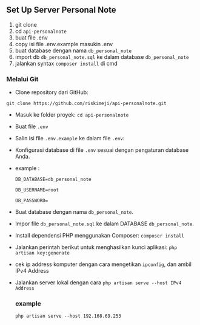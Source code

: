 ## Set Up Server Personal Note

1. git clone 
2. cd `api-personalnote`
3. buat file .env
4. copy isi file .env.example masukin .env
6. buat database dengan nama `db_personal_note`
7. import db `db_personal_note.sql` ke dalam database `db_personal_note`
8. jalankan syntax `composer install` di cmd

### Melalui Git

- Clone repository dari GitHub:

`git clone https://github.com/riskimeji/api-personalnote.git`

- Masuk ke folder proyek:
`cd api-personalnote`
- Buat file `.env`
- Salin isi file `.env.example` ke dalam file `.env`:
- Konfigurasi database di file `.env` sesuai dengan pengaturan database Anda.
- example :
  
   ``DB_DATABASE=db_personal_note``
  
    ``DB_USERNAME=root``
  
    ``DB_PASSWORD=``
  
- Buat database dengan nama `db_personal_note`.
- Impor file `db_personal_note.sql` ke dalam DATABASE `db_personal_note`.
- Install dependensi PHP menggunakan Composer:
  `composer install`
  
- Jalankan perintah berikut untuk menghasilkan kunci aplikasi:
  `php artisan key:generate`

- cek ip address komputer dengan cara mengetikan `ipconfig`, dan ambil IPv4 Address
- Jalankan server lokal dengan cara
  `php artisan serve --host IPv4 Address`

  ### example
  `php artisan serve --host 192.168.69.253`

